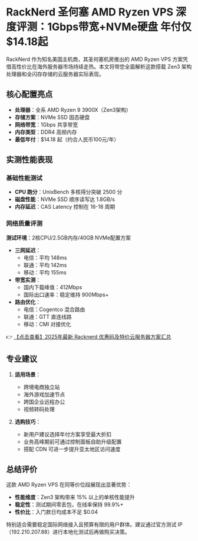 # RackNerd 圣何塞 AMD Ryzen VPS 深度评测：1Gbps带宽+NVMe硬盘 年付仅$14.18起

RackNerd 作为知名美国主机商，其圣何塞机房推出的 AMD Ryzen VPS 方案凭借高性价比在海外服务器市场持续走热。本文将带您全面解析这款搭载 Zen3 架构处理器和全闪存存储的云服务器实际表现。

## 核心配置亮点
- **处理器**：全系 AMD Ryzen 9 3900X（Zen3架构）
- **存储方案**：NVMe SSD 固态硬盘
- **网络带宽**：1Gbps 共享带宽
- **内存类型**：DDR4 高频内存
- **最低年付**：$14.18 起（约合人民币100元/年）

## 实测性能表现
### 基础性能测试
- **CPU 跑分**：UnixBench 多核得分突破 2500 分
- **磁盘性能**：NVMe SSD 顺序读写达 1.8GB/s
- **内存延迟**：CAS Latency 控制在 16-18 周期

### 网络质量评测
**测试环境**：2核CPU/2.5GB内存/40GB NVMe配置方案

- **三网延迟**：
  - 电信：平均 148ms
  - 联通：平均 142ms
  - 移动：平均 155ms
- **带宽实测**：
  - 国内下载峰值：412Mbps
  - 国际出口速率：稳定维持 900Mbps+
- **路由优化**：
  - 电信：Cogentco 混合路由
  - 联通：GTT 直连线路
  - 移动：CMI 对接优化

👉 [【点击查看】2025年最新 Racknerd 优惠码及特价云服务器方案汇总](https://bit.ly/Rack_Nerd)

## 专业建议
1. **适用场景**：
   - 跨境电商独立站
   - 海外游戏加速节点
   - 跨国企业远程办公
   - 视频转码处理

2. **选购技巧**：
   - 新用户建议选择年付方案享受最大折扣
   - 业务高峰期前可通过控制面板自助升级配置
   - 搭配 CDN 可进一步提升亚太地区访问速度

## 总结评价
这款 AMD Ryzen VPS 在同等价位段展现出显著优势：
- **性能维度**：Zen3 架构带来 15% 以上的单核性能提升
- **稳定性**：测试期间零丢包，在线率保持 99.9%+
- **性价比**：入门款日均成本不足 $0.04

特别适合需要稳定国际网络接入且预算有限的用户群体。建议通过官方测试 IP（192.210.207.88）进行本地化测试后再做购买决策。